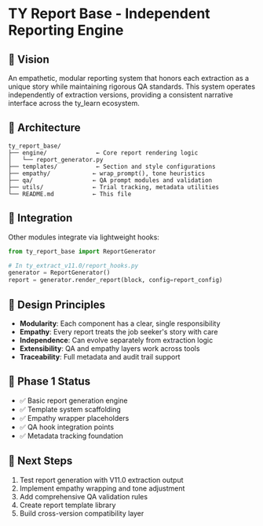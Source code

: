 # TY Report Base - Independent Reporting Engine

## 🌟 **Vision**

An empathetic, modular reporting system that honors each extraction as a unique story while maintaining rigorous QA standards. This system operates independently of extraction versions, providing a consistent narrative interface across the ty_learn ecosystem.

## 📁 **Architecture**

```
ty_report_base/
├── engine/              ← Core report rendering logic
│   └── report_generator.py
├── templates/           ← Section and style configurations
├── empathy/            ← wrap_prompt(), tone heuristics
├── qa/                 ← QA prompt modules and validation
├── utils/              ← Trial tracking, metadata utilities
└── README.md           ← This file
```

## 🔌 **Integration**

Other modules integrate via lightweight hooks:

```python
from ty_report_base import ReportGenerator

# In ty_extract_v11.0/report_hooks.py
generator = ReportGenerator()
report = generator.render_report(block, config=report_config)
```

## 🎯 **Design Principles**

- **Modularity**: Each component has a clear, single responsibility
- **Empathy**: Every report treats the job seeker's story with care
- **Independence**: Can evolve separately from extraction logic
- **Extensibility**: QA and empathy layers work across tools
- **Traceability**: Full metadata and audit trail support

## 🚀 **Phase 1 Status**

- ✅ Basic report generation engine
- ✅ Template system scaffolding
- ✅ Empathy wrapper placeholders
- ✅ QA hook integration points
- ✅ Metadata tracking foundation

## 🔄 **Next Steps**

1. Test report generation with V11.0 extraction output
2. Implement empathy wrapping and tone adjustment
3. Add comprehensive QA validation rules
4. Create report template library
5. Build cross-version compatibility layer
